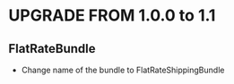 UPGRADE FROM 1.0.0 to 1.1
=======================================


FlatRateBundle
-------------------
- Change name of the bundle to FlatRateShippingBundle
